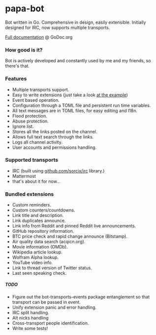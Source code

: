 # papa-bot
Bot written in Go. Comprehensive in design, easily extensible.
Initially designed for IRC, now supports multiple transports.

[Full documentation](https://godoc.org/github.com/pawelszydlo/papa-bot) @ GoDoc.org

### How good is it?

Bot is actively developed and constantly used by me and my friends, so there's that.

### Features

* Multiple transports support.
* Easy to write extensions (just take a look [at the example](https://github.com/pawelszydlo/papa-bot/blob/master/example/example.go))
* Event based operation.
* Configuration through a TOML file and persistent run time variables.
* All text messages are in TOML files, for easy editing and l18n.
* Flood protection.
* Abuse protection.
* Ignore list.
* Stores all the links posted on the channel.
* Allows full text search through the links.
* Logs all channel activity.
* User accounts and permissions handling.

### Supported transports

* IRC (built using [github.com/sorcix/irc](http://github.com/sorcix/irc) library.)
* Mattermost
* that's about it for now...

### Bundled extensions

* Custom reminders.
* Custom counters/countdowns.
* Link title and description.
* Link duplicates announce.
* Link info from Reddit and pinned Reddit live announcements.
* GitHub repository information.
* BTC price check and rapid change announce (Bitstamp).
* Air quality data search (acqicn.org).
* Movie information (OMDb).
* Wikipedia article lookup.
* Wolfram Alpha lookup.
* YouTube video info.
* Link to thread version of Twitter status.
* Last seen speaking check.


##### TODO

* Figure out the bot-transports-events package entanglement so that transport can be passed in event.
* Unify extension panic and error handling.
* IRC split handling.
* Alt nicks handling
* Cross-transport people identification.
* Write some tests!